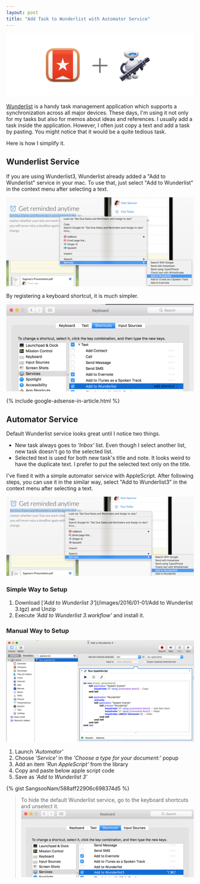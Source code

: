 ```yaml
---
layout: post
title: "Add Task to Wunderlist with Automator Service"
---
```


![](/images/2016/01-01/wunderlist-automator.png)

[Wunderlist](https://www.wunderlist.com/) is a handy task management application which supports a synchronization across all major devices. These days, I'm using it not only for my tasks but also for memos about ideas and references. I usually add a task inside the application. However, I often just copy a text and add a task by pasting. You might notice that it would be a quite tedious task.

Here is how I simplify it.

## Wunderlist Service

If you are using Wunderlist3, Wunderlist already added a "Add to Wunderlist" service in your mac. To use that, just select "Add to Wunderlist" in the context menu after selecting a text.

![Wunderlist Service](/images/2016/01-01/wunderlist-service.png)

By registering a keyboard shortcut, it is much simpler.

![Wunderlist Keyboard Shortcut](/images/2016/01-01/wunderlist-service-keyboard.png)

{% include google-adsense-in-article.html %}

## Automator Service

Default Wunderlist service looks great until I notice two things.

- New task always goes to _'Inbox'_ list. Even though I select another list, new task doesn't go to the selected list.
- Selected text is used for both new task's title and note. It looks weird to have the duplicate text. I prefer to put the selected text only on the title.

I've fixed it with a simple automator service with AppleScript. After following steps, you can use it in the similar way, select "Add to Wunderlist3" in the context menu after selecting a text.

![Automator Service](/images/2016/01-01/automator-service.png)

### Simple Way to Setup

1. Download [_'Add to Wunderlist 3'_](/images/2016/01-01/Add to Wunderlist 3.tgz) and Unzip
2. Execute _'Add to Wunderlist 3.workflow'_ and install it.

### Manual Way to Setup

![Automator Service Setup](/images/2016/01-01/automator-service-setup.png)


1. Launch _'Automator'_
2. Choose _'Service'_ in the _'Choose a type for your document:'_ popup
3. Add an item _'Run AppleScript'_ from the library
4. Copy and paste below apple script code
5. Save as _'Add to Wunderlist 3'_

{% gist SangsooNam/588aff22906c698374d5 %}

> To hide the default Wunderlist service, go to the keyboard shortcuts and unselect it.
![Wunderlist Service Hide](/images/2016/01-01/wunderlist-service-hide.png)
